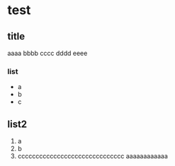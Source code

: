 # test

## title

aaaa
bbbb
cccc
dddd
eeee

### list

- a
- b
- c

## list2

1. a
1. b
1. cccccccccccccccccccccccccccccc
aaaaaaaaaaaa

